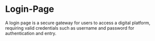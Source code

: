 # Login-Page
A login page is a secure gateway for users to access a digital platform, requiring valid credentials such as username and password for authentication and entry.
